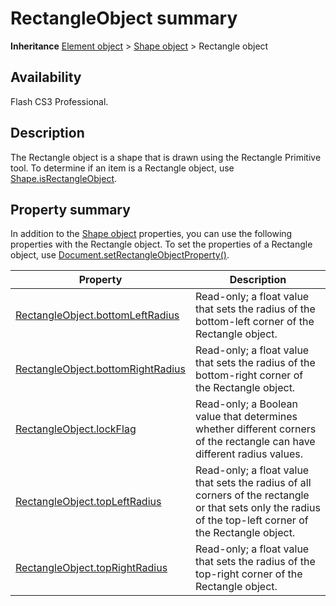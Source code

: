 # RectangleObject summary

**Inheritance** [Element object](../Element_object/Element_summary.md) > [Shape object](../Shape_object/Shape_summary.md) > Rectangle object

## Availability

Flash CS3 Professional.

## Description

The Rectangle object is a shape that is drawn using the Rectangle Primitive tool. To determine if an item is a Rectangle object, use [Shape.isRectangleObject](../Shape_object/Shape10.md).

## Property summary

In addition to the [Shape object](../Shape_object/Shape_summary.md) properties, you can use the following properties with the Rectangle object. To set the properties of a Rectangle object, use [Document.setRectangleObjectProperty()](../Document_object/Document9643.md).

| **Property** | **Description** |
| --- | --- |
| [RectangleObject.bottomLeftRadius](../RectangleObject_object/RectangleObject.md) | Read-only; a float value that sets the radius of the bottom-left corner of the Rectangle object. |
| [RectangleObject.bottomRightRadius](../RectangleObject_object/RectangleObject1.md) | Read-only; a float value that sets the radius of the bottom-right corner of the Rectangle object. |
| [RectangleObject.lockFlag](../RectangleObject_object/RectangleObject2.md) | Read-only; a Boolean value that determines whether different corners of the rectangle can have different radius values. |
| [RectangleObject.topLeftRadius](../RectangleObject_object/RectangleObject3.md) | Read-only; a float value that sets the radius of all corners of the rectangle or that sets only the radius of the top-left corner of the Rectangle object. |
| [RectangleObject.topRightRadius](../RectangleObject_object/RectangleObject4.md) | Read-only; a float value that sets the radius of the top-right corner of the Rectangle object. |
